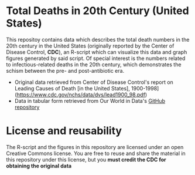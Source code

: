 # Total Deaths in 20th Century (United States)

This repositoy contains data which describes the total death numbers in the 20th century in the United States (originally reported by the Center of Disease Control, **CDC**), an R-script which can visualize this data and graph figures generated by said script. Of special interest is the numbers related to infectious-related deaths in the 20th century, which demonstrates the schism between the pre- and post-antibiotic era.

- Original data retrieved from Center of Disease Control's report on Leading Causes of Death [in the United States], 1900-1998](https://www.cdc.gov/nchs/data/dvs/lead1900_98.pdf)
- Data in tabular form retrieved from Our World in Data's [GitHub repository](https://github.com/owid/owid-datasets/blob/master/datasets/20th%20century%20deaths%20in%20US%20-%20CDC/20th%20century%20deaths%20in%20US%20-%20CDC.csv)

# License and reusability

The R-script and the figures in this repository are licensed under an open Creative Commons license. You are free to reuse and share the material in this repository under this license, but you **must credit the CDC for obtaining the original data**
